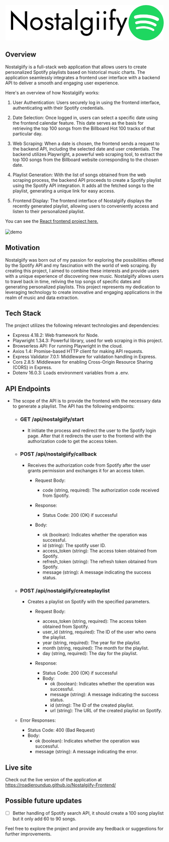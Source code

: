![banner](readme_files/rmbanner.png?raw=true "banner")

## Overview

Nostalgiify is a full-stack web application that allows users to create personalized Spotify playlists based on historical music charts. The application seamlessly integrates a frontend user interface with a backend API to deliver a smooth and engaging user experience.

Here's an overview of how Nostalgiify works:

1. User Authentication: Users securely log in using the frontend interface, authenticating with their Spotify credentials.

2. Date Selection: Once logged in, users can select a specific date using the frontend calendar feature. This date serves as the basis for retrieving the top 100 songs from the Billboard Hot 100 tracks of that particular day.

3. Web Scraping: When a date is chosen, the frontend sends a request to the backend API, including the selected date and user credentials. The backend utilizes Playwright, a powerful web scraping tool, to extract the top 100 songs from the Billboard website corresponding to the chosen date.

4. Playlist Generation: With the list of songs obtained from the web scraping process, the backend API proceeds to create a Spotify playlist using the Spotify API integration. It adds all the fetched songs to the playlist, generating a unique link for easy access.

5. Frontend Display: The frontend interface of Nostalgiify displays the recently generated playlist, allowing users to conveniently access and listen to their personalized playlist.

You can see the [React frontend project here.](https://github.com/roadieroundup/Nostalgiify-Frontend)\
\
![demo](readme_files/demo.gif?raw=true "Demo")

## Motivation

Nostalgiify was born out of my passion for exploring the possibilities offered by the Spotify API and my fascination with the world of web scraping. By creating this project, I aimed to combine these interests and provide users with a unique experience of discovering new music. Nostalgiify allows users to travel back in time, reliving the top songs of specific dates and generating personalized playlists. This project represents my dedication to leveraging technology to create innovative and engaging applications in the realm of music and data extraction.

## Tech Stack

The project utilizes the following relevant technologies and dependencies:
- Express 4.18.2: Web framework for Node.
- Playwright 1.34.3: Powerful library, used for web scraping in this project.
- Browserless API: For running Playwright in the cloud.
- Axios 1.4: Promise-based HTTP client for making API requests.
- Express Validator 7.0.1: Middleware for validation handling in Express.
- Cors 2.8.5: Middleware for enabling Cross-Origin Resource Sharing (CORS) in Express.
- Dotenv 16.0.3: Loads environment variables from a .env.

## API Endpoints

- The scope of the API is to provide the frontend with the necessary data to generate a playlist. The API has the following endpoints:

  - ### GET /api/nostalgiify/start

    - It initiate the process and redirect the user to the Spotify login page. After that it redirects the user to the frontend with the authorization code to get the access token.
  

  - ### POST /api/nostalgiify/callback

    - Receives the authorization code from Spotify after the user grants permission and exchanges it for an access token.

      - Request Body: 
        - code (string, required): The authorization code received from Spotify.

      - Response: 
        - Status Code: 200 (OK) if successful

      - Body: 
        - ok (boolean): Indicates whether the operation was successful.
        - id (string): The spotify user ID.
        - access_token (string): The access token obtained from Spotify.
        - refresh_token (string): The refresh token obtained from Spotify.
        - message (string): A message indicating the success status.

  - ### POST /api/nostalgiify/createplaylist
  
    - Creates a playlist on Spotify with the specified parameters.
      - Request Body:
        - access_token (string, required): The access token obtained from Spotify.
        - user_id (string, required): The ID of the user who owns the playlist.
        - year (string, required): The year for the playlist.
        - month (string, required): The month for the playlist.
        - day (string, required): The day for the playlist.
      
      - Response:
        - Status Code: 200 (OK) if successful
        - Body:
          - ok (boolean): Indicates whether the operation was successful.
          - message (string): A message indicating the success status.
          - id (string): The ID of the created playlist.
          - url (string): The URL of the created playlist on Spotify.
      
  - Error Responses:
    - Status Code: 400 (Bad Request)
    - Body:
      - ok (boolean): Indicates whether the operation was successful.
      - message (string): A message indicating the error.

## Live site

Check out the live version of the application at https://roadieroundup.github.io/Nostalgiify-Frontend/

## Possible future updates

- [ ]  Better handling of Spotify search API, it should create a 100 song playlist but it only add 60 to 90 songs.

Feel free to explore the project and provide any feedback or suggestions for further improvements.